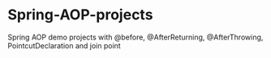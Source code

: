 # Spring-AOP-projects
Spring AOP demo projects with @before, @AfterReturning, @AfterThrowing, PointcutDeclaration and join point
